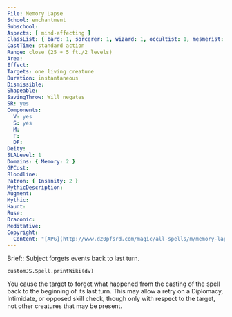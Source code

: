 ```yaml
---
File: Memory Lapse
School: enchantment
Subschool: 
Aspects: [ mind-affecting ]
ClassList: { bard: 1, sorcerer: 1, wizard: 1, occultist: 1, mesmerist: 1 }
CastTime: standard action
Range: close (25 + 5 ft./2 levels)
Area: 
Effect: 
Targets: one living creature
Duration: instantaneous
Dismissible: 
Shapeable: 
SavingThrow: Will negates
SR: yes
Components:
  V: yes
  S: yes
  M: 
  F: 
  DF: 
Deity: 
SLALevel: 1
Domains: { Memory: 2 }
GPCost: 
Bloodline: 
Patron: { Insanity: 2 }
MythicDescription: 
Augment: 
Mythic: 
Haunt: 
Ruse: 
Draconic: 
Meditative: 
Copyright:
  Content: "[APG](http://www.d20pfsrd.com/magic/all-spells/m/memory-lapse)"
---
```

Brief:: Subject forgets events back to last turn.

```dataviewjs
customJS.Spell.printWiki(dv)
```

You cause the target to forget what happened from the casting of the spell back to the beginning of its last turn. This may allow a retry on a Diplomacy, Intimidate, or opposed skill check, though only with respect to the target, not other creatures that may be present.
